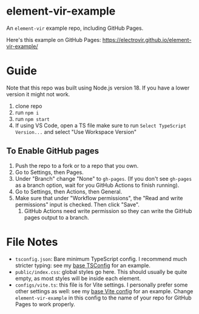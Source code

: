 # element-vir-example

An `element-vir` example repo, including GitHub Pages.

Here's this example on GitHub Pages: https://electrovir.github.io/element-vir-example/

# Guide

Note that this repo was built using Node.js version 18. If you have a lower version it might not work.

1. clone repo
2. run `npm i`
3. run `npm start`
4. If using VS Code, open a TS file make sure to run `Select TypeScript Version...` and select "Use Workspace Version"

## To Enable GitHub pages

1. Push the repo to a fork or to a repo that you own.
2. Go to Settings, then Pages.
3. Under "Branch" change "None" to `gh-pages`. (If you don't see `gh-pages` as a branch option, wait for you GitHub Actions to finish running).
4. Go to Settings, then Actions, then General.
5. Make sure that under "Workflow permissions", the "Read and write permissions" input is checked. Then click "Save".
    1. GitHub Actions need write permission so they can write the GitHub pages output to a branch.

# File Notes

-   `tsconfig.json`: Bare minimum TypeScript config. I recommend much stricter typing: see my [base TSConfig](https://github.com/electrovir/virmator/blob/main/base-configs/base-tsconfig.json) for an example.
-   `public/index.css`: global styles go here. This should usually be quite empty, as most styles will be inside each element.
-   `configs/vite.ts`: this file is for Vite settings. I personally prefer some other settings as well: see my [base Vite config](https://github.com/electrovir/virmator/blob/main/src/compiled-base-configs/base-vite.ts) for an example. Change `element-vir-example` in this config to the name of your repo for GitHub Pages to work properly.
